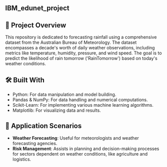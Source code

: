 ## IBM_edunet_project

## 🚀 Project Overview
This repository is dedicated to forecasting rainfall using a comprehensive dataset from the Australian Bureau of Meteorology. The dataset encompasses a decade's worth of daily weather observations, including metrics like temperature, humidity, pressure, and wind speed. The goal is to predict the likelihood of rain tomorrow ('RainTomorrow') based on today's weather conditions.

## 🛠️ Built With
- Python: For data manipulation and model building.
- Pandas & NumPy: For data handling and numerical computations.
- Scikit-Learn: For implementing various machine learning algorithms.
- Matplotlib: For visualizing data and results.

## 🎯 Application Scenarios
- **Weather Forecasting**: Useful for meteorologists and weather forecasting agencies.
- **Risk Management**: Assists in planning and decision-making processes for sectors dependent on weather conditions, like agriculture and logistics.

